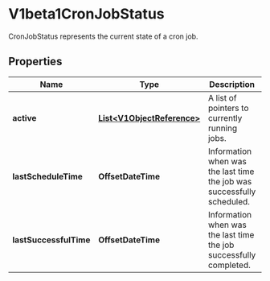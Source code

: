 

# V1beta1CronJobStatus

CronJobStatus represents the current state of a cron job.

## Properties

| Name | Type | Description | Notes |
|------------ | ------------- | ------------- | -------------|
|**active** | [**List&lt;V1ObjectReference&gt;**](V1ObjectReference.md) | A list of pointers to currently running jobs. |  [optional] |
|**lastScheduleTime** | **OffsetDateTime** | Information when was the last time the job was successfully scheduled. |  [optional] |
|**lastSuccessfulTime** | **OffsetDateTime** | Information when was the last time the job successfully completed. |  [optional] |



